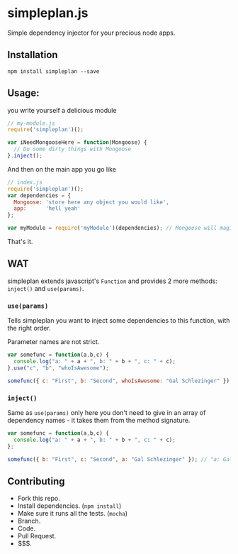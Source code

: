 simpleplan.js
=============

Simple dependency injector for your precious node apps.

Installation
------------
`npm install simpleplan --save`

Usage:
------
you write yourself a delicious module

```js
// my-module.js
require('simpleplan')();

var iNeedMongooseHere = function(Mongoose) {
  // Do some dirty things with Mongoose
}.inject();
```

And then on the main app you go like

```js
// index.js
require('simpleplan')();
var dependencies = {
  Mongoose: 'store here any object you would like',
  app:      'hell yeah'
};

var myModule = require('myModule')(dependencies); // Mongoose will magically be injected into the function. wow. I know.
```

That's it.

WAT
---
simpleplan extends javascript's `Function` and provides 2 more methods: `inject()` and `use(params)`.

### `use(params)`
Tells simpleplan you want to inject some dependencies to this function, with the right order.

Parameter names are not strict.
```js
var somefunc = function(a,b,c) {
  console.log("a: " + a + ", b: " + b + ", c: " + c);
}.use("c", "b", "whoIsAwesome");

somefunc({ c: "First", b: "Second", whoIsAwesome: "Gal Schlezinger" }); // "a: First, b: Second, c: Gal Schlezinger"
```

### `inject()`
Same as `use(params)` only here you don't need to give in an array of dependency names - it takes them from the method signature.

```js
var somefunc = function(a,b,c) {
  console.log("a: " + a + ", b: " + b + ", c: " + c);
};

somefunc({ b: "First", c: "Second", a: "Gal Schlezinger" }); // "a: Gal Schlezinger, b: First, c: Second"
```

Contributing
------------
- Fork this repo.
- Install dependencies. (`npm install`)
- Make sure it runs all the tests. (`mocha`)
- Branch.
- Code.
- Pull Request.
- $$$.
